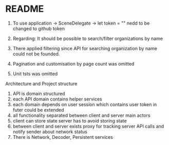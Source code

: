#  README


1. To use application -> SceneDelegate -> let token = "" nedd to be changed to github token

2. Regarding: It should be possible to search/filter organizations by name

3. There applied filtering since API for searching organization by name could not be founded.

4. Pagination and customisation by page count was omitted

5. Unit tsts was omitted


Architecture and Project structure 

1. API is domain structured 
2. each API domain contains helper services 
3. each domain depends on user session which contains user token in futer could be extended
4. all functionality separated between client and server main actors
5. client can store state server has to avoid storing state
6. between client and server exists proxy for tracking server API calls and notify sender about network status
7. There is Network, Decoder, Persistent services
